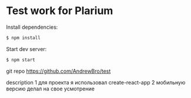 


# Test work for Plarium 

Install dependencies:  
```sh
$ npm install
```

Start dev server:  
```sh
$ npm start
```

git repo
https://github.com/AndrewBro/test


description
1 для проекта я использовал create-react-app
2 мобильную версию делал на свое усмотрение 
